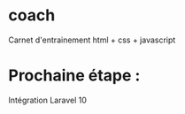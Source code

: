 # coach
Carnet d'entrainement html + css + javascript


# Prochaine étape :
Intégration Laravel 10

